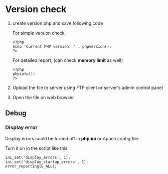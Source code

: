 # Version check
1. create version.php and save following code

	For simple version check,
	```
	<?php
	echo 'Current PHP version: ' . phpversion();
	?>
	```

	For detailed report, (can check **memory limit** as well)
	```
	<?php
	phpinfo();
	?>
	```

2. Upload the file to server using FTP client or server's admin control panel
3. Open the file on web browser




## Debug
### Display error
Display errors could be turned off in **php.ini** or Apach config file.

Turn it on in the script like this:
```
ini_set('display_errors', 1);
ini_set('display_startup_errors', 1);
error_reporting(E_ALL);
```
